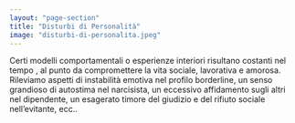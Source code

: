 ```yaml
---
layout: "page-section"
title: "Disturbi di Personalità"
image: "disturbi-di-personalita.jpeg"
---
```


Certi modelli comportamentali o esperienze interiori risultano costanti nel tempo , al punto da compromettere la vita sociale, lavorativa e amorosa. Rileviamo aspetti di instabilità emotiva nel profilo borderline, un senso grandioso di autostima nel narcisista, un eccessivo affidamento sugli altri nel dipendente, un esagerato timore del giudizio e del rifiuto sociale nell’evitante, ecc..
